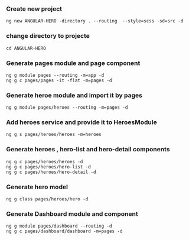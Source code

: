 ### Create new project
```
ng new ANGULAR-HERO -directory . --routing  --style=scss -sd=src -d
```
### change directory to projecte
```
cd ANGULAR-HERO
```
### Generate pages module and page component
```
ng g module pages --routing -m=app -d
ng g c pages/pages -it -flat -m=pages -d
```
### Generate heroe module and import it by pages
```
ng g module pages/heroes --routing -m=pages -d
```
### Add heroes service and provide it to HeroesModule
```
ng g s pages/heroes/heroes -m=heroes
```
### Generate heroes , hero-list and hero-detail components
```
ng g c pages/heroes/heroes -d
ng g c pages/heroes/hero-list -d
ng g c pages/heroes/hero-detail -d
```
### Generate hero model
```
ng g class pages/heroes/hero -d
```
### Generate Dashboard module and component
```
ng g module pages/dashboard --routing -d
ng g c pages/dashboard/dashboard -m=pages -d
```
